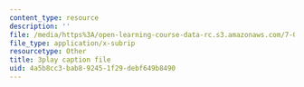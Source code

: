 ```yaml
---
content_type: resource
description: ''
file: /media/https%3A/open-learning-course-data-rc.s3.amazonaws.com/7-014-introductory-biology-spring-2005/4a5b8cc3bab892451f29debf649b8490_4owydSnRHuE.srt
file_type: application/x-subrip
resourcetype: Other
title: 3play caption file
uid: 4a5b8cc3-bab8-9245-1f29-debf649b8490
---
```


